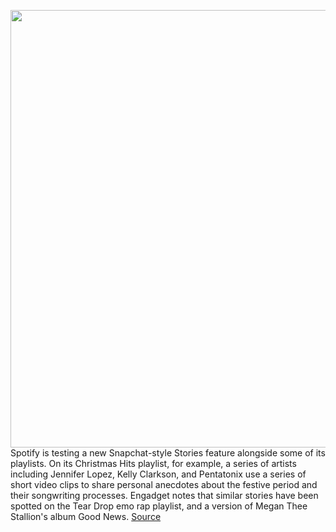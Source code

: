 <img src='https://cdn.vox-cdn.com/thumbor/f84RwVb_2m3K8bPCdMpnTDhwfhQ=/0x0:3798x2532/1200x800/filters:focal(1623x143:2229x749)/cdn.vox-cdn.com/uploads/chorus_image/image/67998918/IMG_0090.0.jpg' width='700px' /><br/>
Spotify is testing a new Snapchat-style Stories feature alongside some of its playlists. On its Christmas Hits playlist, for example, a series of artists including Jennifer Lopez, Kelly Clarkson, and Pentatonix use a series of short video clips to share personal anecdotes about the festive period and their songwriting processes. Engadget notes that similar stories have been spotted on the Tear Drop emo rap playlist, and a version of Megan Thee Stallion's album Good News.
<a href='https://www.theverge.com/2020/11/30/21726183/spotify-stories-playlist-snapchat-instagram-christmas-hits'> Source <a/>